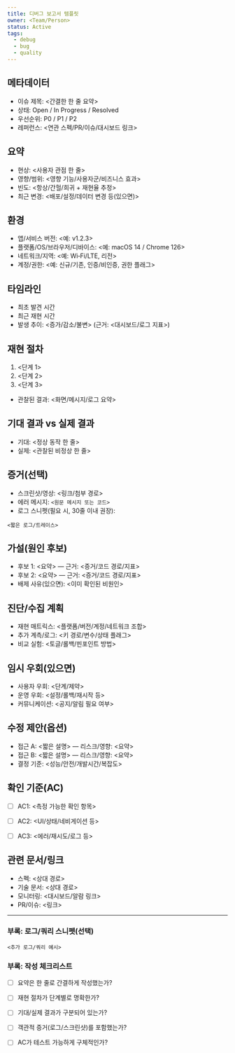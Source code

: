 ```yaml
---
title: 디버그 보고서 템플릿
owner: <Team/Person>
status: Active
tags:
  - debug
  - bug
  - quality
---
```


## 메타데이터
- 이슈 제목: <간결한 한 줄 요약>
- 상태: Open / In Progress / Resolved
- 우선순위: P0 / P1 / P2
- 레퍼런스: <연관 스펙/PR/이슈/대시보드 링크>

## 요약
- 현상: <사용자 관점 한 줄>
- 영향/범위: <영향 기능/사용자군/비즈니스 효과>
- 빈도: <항상/간헐/희귀 + 재현율 추정>
- 최근 변경: <배포/설정/데이터 변경 등(있으면)>
 
## 환경
- 앱/서비스 버전: <예: v1.2.3>
- 플랫폼/OS/브라우저/디바이스: <예: macOS 14 / Chrome 126>
- 네트워크/지역: <예: Wi‑Fi/LTE, 리전>
- 계정/권한: <예: 신규/기존, 인증/비인증, 권한 플래그>

## 타임라인
- 최초 발견 시간
- 최근 재현 시간
- 발생 추이: <증가/감소/불변> (근거: <대시보드/로그 지표>)

## 재현 절차
1) <단계 1>
2) <단계 2>
3) <단계 3>
- 관찰된 결과: <화면/메시지/로그 요약>

## 기대 결과 vs 실제 결과
- 기대: <정상 동작 한 줄>
- 실제: <관찰된 비정상 한 줄>

## 증거(선택)
- 스크린샷/영상: <링크/첨부 경로>
- 에러 메시지: `<원문 메시지 또는 코드>`
- 로그 스니펫(필요 시, 30줄 이내 권장):
```
<짧은 로그/트레이스>
```

## 가설(원인 후보)
- 후보 1: <요약> — 근거: <증거/코드 경로/지표>
- 후보 2: <요약> — 근거: <증거/코드 경로/지표>
- 배제 사유(있으면): <이미 확인된 비원인>

## 진단/수집 계획
- 재현 매트릭스: <플랫폼/버전/계정/네트워크 조합>
- 추가 계측/로그: <키 경로/변수/상태 플래그>
- 비교 실험: <토글/롤백/핀포인트 방법>

## 임시 우회(있으면)
- 사용자 우회: <단계/제약>
- 운영 우회: <설정/롤백/재시작 등>
- 커뮤니케이션: <공지/알림 필요 여부>

## 수정 제안(옵션)
- 접근 A: <짧은 설명> — 리스크/영향: <요약>
- 접근 B: <짧은 설명> — 리스크/영향: <요약>
- 결정 기준: <성능/안전/개발시간/복잡도>

## 확인 기준(AC)
- [ ] AC1: <측정 가능한 확인 항목>
- [ ] AC2: <UI/상태/네비게이션 등>
- [ ] AC3: <에러/재시도/로그 등>


## 관련 문서/링크
- 스펙: <상대 경로>
- 기술 문서: <상대 경로>
- 모니터링: <대시보드/알람 링크>
- PR/이슈: <링크>

---

### 부록: 로그/쿼리 스니펫(선택)
```
<추가 로그/쿼리 예시>
```

### 부록: 작성 체크리스트
- [ ] 요약은 한 줄로 간결하게 작성했는가?
- [ ] 재현 절차가 단계별로 명확한가?
- [ ] 기대/실제 결과가 구분되어 있는가?
- [ ] 객관적 증거(로그/스크린샷)를 포함했는가?
- [ ] AC가 테스트 가능하게 구체적인가?

